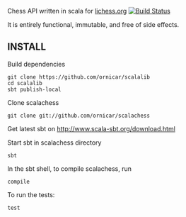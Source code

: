 Chess API written in scala for [lichess.org](http://lichess.org) [![Build Status](https://travis-ci.org/ornicar/scalachess.svg?branch=master)](https://travis-ci.org/ornicar/scalachess)

It is entirely functional, immutable, and free of side effects.

INSTALL
-------

Build dependencies

    git clone https://github.com/ornicar/scalalib
    cd scalalib
    sbt publish-local

Clone scalachess

    git clone git://github.com/ornicar/scalachess

Get latest sbt on http://www.scala-sbt.org/download.html

Start sbt in scalachess directory

    sbt

In the sbt shell, to compile scalachess, run

    compile

To run the tests:

    test
